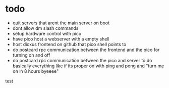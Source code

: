 # todo

- quit servers that arent the main server on boot
- dont allow dm slash commands
- setup hardware control with pico
- have pico host a webserver with a empty shell
- host dioxus frontend on github that pico shell points to
- do postcard rpc communication between the frontend and the pico for turning on and off
- do postcard rpc communication between the pico and server to do basically everything like if its proper on with ping and pong and "turn me on in 8 hours byeeee"

test

